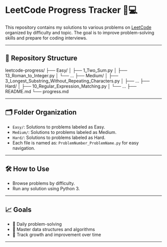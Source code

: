 # LeetCode Progress Tracker 🧠💻

This repository contains my solutions to various problems on [LeetCode](https://leetcode.com/) organized by difficulty and topic. The goal is to improve problem-solving skills and prepare for coding interviews.

---

## 📌 Repository Structure

leetcode-progress/
├── Easy/
│ ├── 1_Two_Sum.py
│ ├── 13_Roman_to_Integer.py
│ └── ...
├── Medium/
│ ├── 3_Longest_Substring_Without_Repeating_Characters.py
│ ├── ...
├── Hard/
│ ├── 10_Regular_Expression_Matching.py
│ └── ...
├── README.md
└── progress.md


---

## 🗂️ Folder Organization

- `Easy/`: Solutions to problems labeled as Easy.
- `Medium/`: Solutions to problems labeled as Medium.
- `Hard/`: Solutions to problems labeled as Hard.
- Each file is named as: `ProblemNumber_ProblemName.py` for easy navigation.

---

## 🛠️ How to Use

- Browse problems by difficulty.
- Run any solution using Python 3.

---

## 📈 Goals

- 📅 Daily problem-solving
- 🧠 Master data structures and algorithms
- 🎯 Track growth and improvement over time

---

